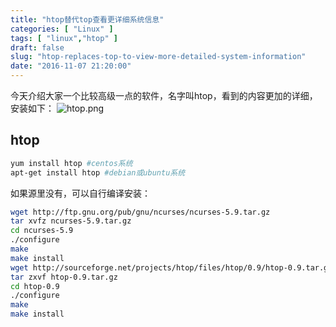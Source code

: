 ```yaml
---
title: "htop替代top查看更详细系统信息"
categories: [ "Linux" ]
tags: [ "linux","htop" ]
draft: false
slug: "htop-replaces-top-to-view-more-detailed-system-information"
date: "2016-11-07 21:20:00"
---
```


今天介绍大家一个比较高级一点的软件，名字叫htop，看到的内容更加的详细，安装如下：
![htop.png][1]
## htop
```bash
yum install htop #centos系统
apt-get install htop #debian或ubuntu系统
```
如果源里没有，可以自行编译安装：
```bash
wget http://ftp.gnu.org/pub/gnu/ncurses/ncurses-5.9.tar.gz
tar xvfz ncurses-5.9.tar.gz
cd ncurses-5.9
./configure
make
make install
wget http://sourceforge.net/projects/htop/files/htop/0.9/htop-0.9.tar.gz
tar zxvf htop-0.9.tar.gz
cd htop-0.9
./configure
make
make install
```


  [1]: https://imgs.gnux.cn/usr/uploads/2016/11/721382596.png